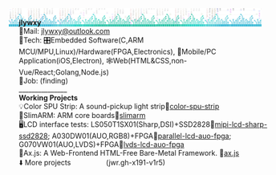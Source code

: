 <img src="jwr-banner-gh.png" style="background:none; border:none; box-shadow:none; margin:-20px;"></img>
<b>jlywxy</b><br>
📧Mail: jlywxy@outlook.com<br>
🔨Tech: 🎛️Embedded Software(C,ARM MCU/MPU,Linux)/Hardware(FPGA,Electronics), 📱Mobile/PC Application(iOS,Electron), 🕸️Web(HTML&CSS,non-Vue/React;Golang,Node.js)<br>
🧰Job: (finding)<br>
_______________<br>
<b>Working Projects</b><br>
💡Color SPU Strip: A sound-pickup light strip🔗<a href="//github.com/jlywxy/color-spu-strip">color-spu-strip</a><br>
🌰SlimARM: ARM core boards🔗<a href="//github.com/jlywxy/slimarm">slimarm</a><br>
🖥LCD interface tests: LS050T1SX01(Sharp,DSI)+SSD2828🔗<a href="//github.com/jlywxy/mipi-lcd-sharp-ssd2828">mipi-lcd-sharp-ssd2828</a>; A030DW01(AUO,RGB8)+FPGA🔗<a href="//github.com/jlywxy/parallel-lcd-auo-fpga">parallel-lcd-auo-fpga</a>; G070VW01(AUO,LVDS)+FPGA🔗<a href="//github.com/jlywxy/lvds-lcd-auo-fpga">lvds-lcd-auo-fpga</a><br>
📝Ax.js: A Web-Frontend HTML-Free Bare-Metal Framework. 🔗<a href="//github.com/jlywxy/ax.js">ax.js</a><br>
⬇️ More projects　　　　　(jwr.gh-x191-v1r5)
